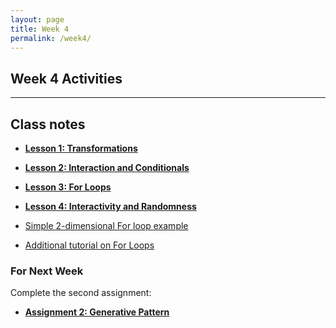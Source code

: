 ```yaml
---
layout: page
title: Week 4
permalink: /week4/
---
```


## Week 4 Activities


---

## Class notes

- **[Lesson 1: Transformations](https://openprocessing.org/sketch/2733127)**
- **[Lesson 2: Interaction and Conditionals](https://openprocessing.org/sketch/2733128)**
- **[Lesson 3: For Loops](https://openprocessing.org/sketch/2364168)**
- **[Lesson 4: Interactivity and Randomness](https://openprocessing.org/sketch/2364169)**

- [Simple 2-dimensional For loop example](https://openprocessing.org/sketch/2374941)
- [Additional tutorial on For Loops](https://happycoding.io/tutorials/p5js/for-loops)

### For Next Week

Complete the second assignment:

- **[Assignment 2: Generative Pattern](../assignment2/)**